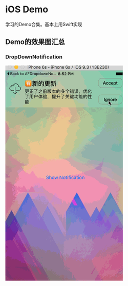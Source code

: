 # iOS Demo

学习的Demo合集。基本上用Swift实现

## Demo的效果图汇总

### DropDownNotification

![preview](DropDownNotification/preview.gif)
